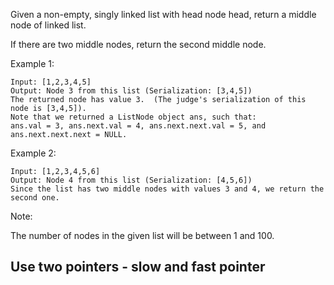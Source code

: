 Given a non-empty, singly linked list with head node head, return a middle node of linked list.

If there are two middle nodes, return the second middle node.

Example 1:

	Input: [1,2,3,4,5]
	Output: Node 3 from this list (Serialization: [3,4,5])
	The returned node has value 3.  (The judge's serialization of this node is [3,4,5]).
	Note that we returned a ListNode object ans, such that:
	ans.val = 3, ans.next.val = 4, ans.next.next.val = 5, and ans.next.next.next = NULL.

Example 2:

	Input: [1,2,3,4,5,6]
	Output: Node 4 from this list (Serialization: [4,5,6])
	Since the list has two middle nodes with values 3 and 4, we return the second one.
 
Note:

The number of nodes in the given list will be between 1 and 100.


## Use two pointers - slow and fast pointer